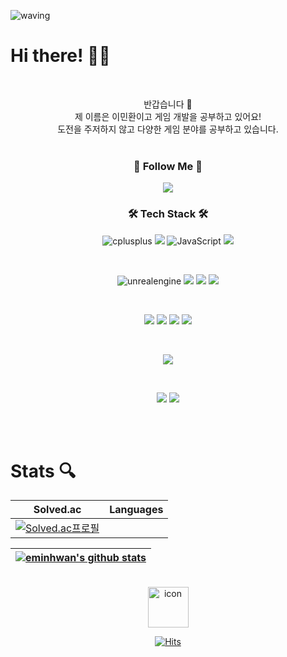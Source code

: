 ![waving](https://capsule-render.vercel.app/api?type=waving&height=200&text=Welcome!&fontAlign=80&fontAlignY=40&color=gradient)
# Hi there! 👋🏻

<br />
<p align="center">
반갑습니다 🙌
<br />
제 이름은 이민환이고 게임 개발을 공부하고 있어요!
<br />
도전을 주저하지 않고 다양한 게임 분야를 공부하고 있습니다.
<br />
<br />

  <h3 align="center"> 🚀 Follow Me 🚀 </h3>
    <p align="center">
    <a href="https://hvvan.tistory.com/"><img src="https://img.shields.io/badge/Tstory-000000?style=for-the-badge&logo=TVtime&logoColor=white"/></a>
    </p>
    
  
<h3 align="center"> 🛠️ Tech Stack 🛠️ </h3> 
<div>   
  <p align="center">
  <img src="https://img.shields.io/badge/c++-00599C?style=for-the-badge&logo=cplusplus&logoColor=white" alt="cplusplus">
  <img src="https://img.shields.io/badge/java-007396?style=for-the-badge&logo=java&logoColor=white"> 
  <img src="https://img.shields.io/badge/python-3776AB?style=for-the-badge&logo=python&logoColor=white" alt="JavaScript">
  <img src="https://img.shields.io/badge/kotlin-7F52FF?style=for-the-badge&logo=kotlin&logoColor=white">
  </p>
  <br />
  <p align="center">
  <img src="https://img.shields.io/badge/unrealengine-%2320232a.svg?style=for-the-badge&logo=unrealengine&logoColor=%#0E1128" alt="unrealengine">
  <img src="https://img.shields.io/badge/houdini-FF4713?style=for-the-badge&logo=houdini&logoColor=white">
  <img src="https://img.shields.io/badge/blender-F5792A?style=for-the-badge&logo=blender&logoColor=white">
  <img src="https://img.shields.io/badge/node.js-339933?style=for-the-badge&logo=nodedotjs&logoColor=white">
  </p>
  <br />
  <p align="center">
  <img src="https://img.shields.io/badge/react-61DAFB?style=for-the-badge&logo=react&logoColor=white">
  <img src="https://img.shields.io/badge/android-3DDC84?style=for-the-badge&logo=android&logoColor=white">
  <img src="https://img.shields.io/badge/DireacX12-6DB33F?style=for-the-badge&logo=DireacX12&logoColor=white">
  <img src="https://img.shields.io/badge/three.js-000000?style=for-the-badge&logo=threedotjs&logoColor=white">
  </p>
  <br />
  <p align="center">
  <img src="https://img.shields.io/badge/mysql-4479A1?style=for-the-badge&logo=mysql&logoColor=white">
  </p>
  <br />
  <p align="center">
  <img src="https://img.shields.io/badge/notion-000000?style=for-the-badge&logo=notion&logoColor=white">
  <img src="https://img.shields.io/badge/github-181717?style=for-the-badge&logo=github&logoColor=white">
  </p>
  <br />
  
  
</div>
<br>

# Stats 🔍
<div align="center">

|                                                       Solved.ac                                                        |                                                             Languages                                                              |
| :--------------------------------------------------------------------------------------------------------------------: | :--------------------------------------------------------------------------------------------------------------------------------: |
| [![Solved.ac프로필](http://mazassumnida.wtf/api/v2/generate_badge?boj=eminhwan)](https://solved.ac/profile/eminhwan) |  |

| [![eminhwan's github stats](https://github-readme-stats.vercel.app/api?username=minhvvan&show_icons=true&theme=prussian)](https://github.com/minhvvan/github-readme-stats) |
| :-----------------------------------------------------------------------------------------------------------------------: |

</div>
<br>
<div align="center">

<img src="https://techstack-generator.vercel.app/github-icon.svg" alt="icon" width="65" height="65" />

[![Hits](https://hits.seeyoufarm.com/api/count/incr/badge.svg?url=https%3A%2F%2Fgithub.com%2Fminhvvan&count_bg=%23344765&title_bg=%23102040&icon=&icon_color=%23344765&title=hits&edge_flat=false)](https://hits.seeyoufarm.com)

</div>

